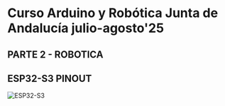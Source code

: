 # Curso Arduino y Robótica Junta de Andalucía julio-agosto'25

## PARTE 2 - ROBOTICA

## ESP32-S3 PINOUT

<img src="ESP32_S3/esp32-S3-DevKitC-1-original-pinout-low.jpg" alt="ESP32-S3" />